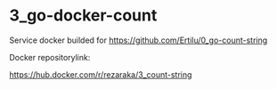 # 3_go-docker-count
Service docker builded for https://github.com/Ertilu/0_go-count-string

Docker repositorylink: 

https://hub.docker.com/r/rezaraka/3_count-string
